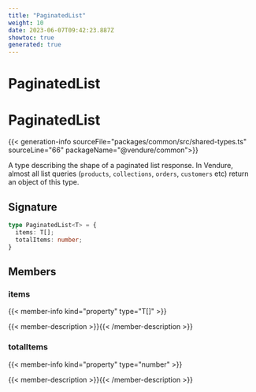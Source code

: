 ```yaml
---
title: "PaginatedList"
weight: 10
date: 2023-06-07T09:42:23.887Z
showtoc: true
generated: true
---
```

<!-- This file was generated from the Vendure source. Do not modify. Instead, re-run the "docs:build" script -->

# PaginatedList
<div class="symbol">


# PaginatedList

{{< generation-info sourceFile="packages/common/src/shared-types.ts" sourceLine="66" packageName="@vendure/common">}}

A type describing the shape of a paginated list response. In Vendure, almost all list queries
(`products`, `collections`, `orders`, `customers` etc) return an object of this type.

## Signature

```TypeScript
type PaginatedList<T> = {
  items: T[];
  totalItems: number;
}
```
## Members

### items

{{< member-info kind="property" type="T[]"  >}}

{{< member-description >}}{{< /member-description >}}

### totalItems

{{< member-info kind="property" type="number"  >}}

{{< member-description >}}{{< /member-description >}}


</div>
